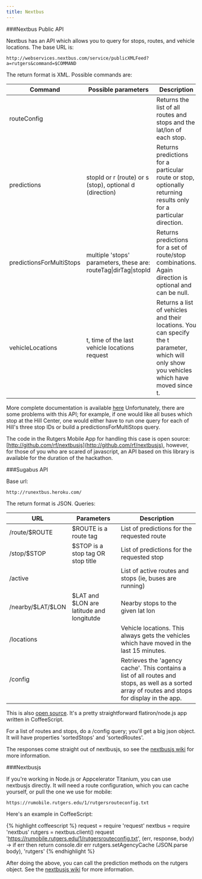 ```yaml
---
title: Nextbus
---
```


###Nextbus Public API

Nextbus has an API which allows you to query for stops, routes, and
vehicle locations.  The base URL is:

    http://webservices.nextbus.com/service/publicXMLFeed?a=rutgers&command=$COMMAND

The return format is XML. Possible commands are:

<table class="table">
  <thead>
      <tr>
        <th>Command</th>
        <th>Possible parameters</th>
        <th>Description</th>
      </tr>
  </thead>
  <tbody>
      <tr>
        <td>routeConfig</td>
        <td></td>
        <td>Returns the list of all routes and stops and the lat/lon of
        each stop.</td>
      </tr>
      <tr>
        <td>predictions</td>
        <td>stopId or r (route) or s (stop), optional d (direction)</td>
        <td>Returns predictions for a particular route or stop, optionally
        returning results only for a particular direction.</td>
      </tr>
      <tr>
        <td>predictionsForMultiStops</td>
        <td>multiple 'stops' parameters, these are: routeTag|dirTag|stopId</td>
        <td>Returns predictions for a set of route/stop combinations. Again
        direction is optional and can be null.</td>
      </tr>
      <tr>
        <td>vehicleLocations</td>
        <td>t, time of the last vehicle locations request</td>
        <td>Returns a list of vehicles and their locations.  You can specify
        the t parameter, which will only show you vehicles which have moved
        since t.</td>
      </tr>
  </tbody>
</table>

More complete documentation is available
[here](http://www.sfmta.com/cms/asite/nextmunidata.htm)
Unfortunately, there are some problems with this API; for example, if one
would like all buses which stop at the Hill Center, one would either have
to run one query for each of Hill's three stop IDs or build a
predictionsForMultiStops query.

The code in the Rutgers Mobile App for handling this case is open source:
[http://github.com/rf/nextbusjs](http://github.com/rf/nextbusjs),
however, for those of you who are scared of javascript, an API based on
this library is available for the duration of the hackathon.

###Sugabus API

Base url:

    http://runextbus.heroku.com/

The return format is JSON. Queries:

<table class="table">
  <thead>
      <tr>
        <th>URL</th>
        <th>Parameters</th>
        <th>Description</th>
      </tr>
  </thead>
  <tr>
      <td>/route/$ROUTE</td>
      <td>$ROUTE is a route tag</td>
      <td>List of predictions for the requested route</td>
  </tr>
  <tr>
      <td>/stop/$STOP</td>
      <td>$STOP is a stop tag OR stop title</td>
      <td>List of predictions for the requested stop</td>
  </tr>
  <tr>
      <td>/active</td>
      <td></td>
      <td>List of active routes and stops (ie, buses are running)</td>
  </tr>
  <tr>
      <td>/nearby/$LAT/$LON</td>
      <td>$LAT and $LON are latitude and longitutde</td>
      <td>Nearby stops to the given lat lon</td>
  </tr>
  <tr>
      <td>/locations</td>
      <td></td>
      <td>Vehicle locations.  This always gets the vehicles which have moved in the last 15 minutes.</td>
  </tr>
  <tr>
      <td>/config</td>
      <td></td>
      <td>Retrieves the 'agency cache'.  This contains a list of all routes and stops, as well as a sorted
      array of routes and stops for display in the app.</td>
  </tr>
</table>

This is also [open source](http://github.com/russfrank/sugabus). It's a pretty
straightforward flatiron/node.js app written in CoffeeScript.

For a list of routes and stops, do a /config query; you'll get a big json object.  It will
have properties 'sortedStops' and 'sortedRoutes'.

The responses come straight out of nextbusjs, so see the
[nextbusjs wiki](https://github.com/russfrank/nextbusjs/wiki)
for more information.

###Nextbusjs

If you're working in Node.js or Appcelerator Titanium, you can use nextbusjs
directly. It will need a route configuration, which you can cache yourself,
or pull the one we use for mobile:

    https://rumobile.rutgers.edu/1/rutgersrouteconfig.txt

Here's an example in CoffeeScript:

{% highlight coffeescript %}
request = require 'request'
nextbus = require 'nextbus'
rutgers = nextbus.client()
request 'https://rumobile.rutgers.edu/1/rutgersrouteconfig.txt', (err, response, body) ->
  if err then return console.dir err
  rutgers.setAgencyCache (JSON.parse body), 'rutgers'
{% endhighlight %}

After doing the above, you can call the prediction methods on the rutgers
object. See the [nextbusjs wiki](https://github.com/russfrank/nextbusjs/wiki)
for more information.
